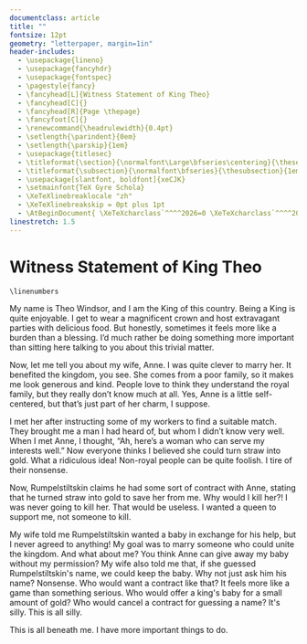 ```yaml
---
documentclass: article
title: ""
fontsize: 12pt
geometry: "letterpaper, margin=1in"
header-includes:
  - \usepackage{lineno}
  - \usepackage{fancyhdr}
  - \usepackage{fontspec}
  - \pagestyle{fancy}
  - \fancyhead[L]{Witness Statement of King Theo}
  - \fancyhead[C]{}
  - \fancyhead[R]{Page \thepage}
  - \fancyfoot[C]{}
  - \renewcommand{\headrulewidth}{0.4pt}
  - \setlength{\parindent}{0em}
  - \setlength{\parskip}{1em}
  - \usepackage{titlesec}
  - \titleformat{\section}{\normalfont\Large\bfseries\centering}{\thesection}{1em}{}
  - \titleformat{\subsection}{\normalfont\bfseries}{\thesubsection}{1em}{}
  - \usepackage[slantfont, boldfont]{xeCJK}
  - \setmainfont{TeX Gyre Schola}
  - \XeTeXlinebreaklocale "zh"
  - \XeTeXlinebreakskip = 0pt plus 1pt
  - \AtBeginDocument{ \XeTeXcharclass`^^^^2026=0 \XeTeXcharclass`^^^^2019=0 }
linestretch: 1.5
---
```

# Witness Statement of King Theo

```{=latex}
\linenumbers
```

My name is Theo Windsor, and I am the King of this country. Being a King is quite enjoyable. I get to wear a magnificent crown and host extravagant parties with delicious food. But honestly, sometimes it feels more like a burden than a blessing. I’d much rather be doing something more important than sitting here talking to you about this trivial matter.

Now, let me tell you about my wife, Anne. I was quite clever to marry her. It benefited the kingdom, you see. She comes from a poor family, so it makes me look generous and kind. People love to think they understand the royal family, but they really don’t know much at all. Yes, Anne is a little self-centered, but that’s just part of her charm, I suppose. 

I met her after instructing some of my workers to find a suitable match. They brought me a man I had heard of, but whom I didn’t know very well. When I met Anne, I thought, “Ah, here’s a woman who can serve my interests well.” Now everyone thinks I believed she could turn straw into gold. What a ridiculous idea! Non-royal people can be quite foolish. I tire of their nonsense.

Now, Rumpelstiltskin claims he had some sort of contract with Anne, stating that he turned straw into gold to save her from me. Why would I kill her?! I was never going to kill her. That would be useless. I wanted a queen to support me, not someone to kill. 

My wife told me Rumpelstiltskin wanted a baby in exchange for his help, but I never agreed to anything! My goal was to marry someone who could unite the kingdom. And what about me? You think Anne can give away my baby without my permission? My wife also told me that, if she guessed Rumpelstiltskin's name, we could keep the baby. Why not just ask him his name? Nonsense. Who would want a contract like that? It feels more like a game than something serious. Who would offer a king's baby for a small amount of gold? Who would cancel a contract for guessing a name? It's silly. This is all silly.

This is all beneath me. I have more important things to do. 
